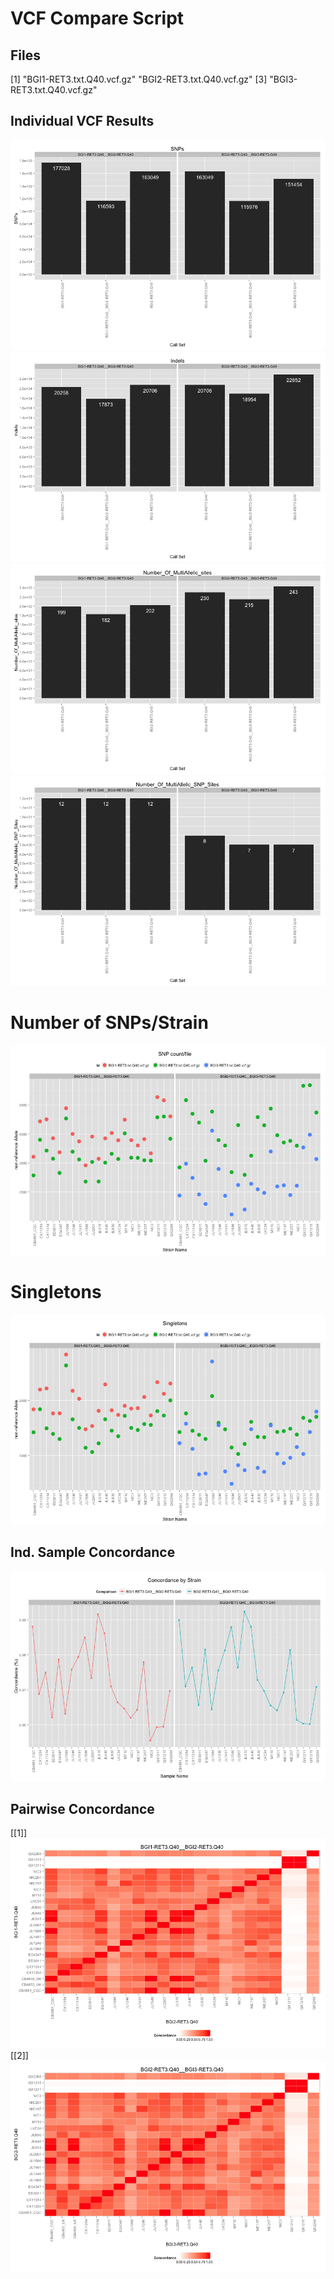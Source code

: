 VCF Compare Script
==================




## Files

[1] "BGI1-RET3.txt.Q40.vcf.gz" "BGI2-RET3.txt.Q40.vcf.gz"
[3] "BGI3-RET3.txt.Q40.vcf.gz"














## Individual VCF Results
![plot of chunk plots](../../data/reports/BGI1-RET3_Q40_BGI2-RET3_Q40_BGI3-RET3_Q40/plots1.png) ![plot of chunk plots](../../data/reports/BGI1-RET3_Q40_BGI2-RET3_Q40_BGI3-RET3_Q40/plots2.png) ![plot of chunk plots](../../data/reports/BGI1-RET3_Q40_BGI2-RET3_Q40_BGI3-RET3_Q40/plots3.png) ![plot of chunk plots](../../data/reports/BGI1-RET3_Q40_BGI2-RET3_Q40_BGI3-RET3_Q40/plots4.png) 


# Number of SNPs/Strain

![plot of chunk PSC](../../data/reports/BGI1-RET3_Q40_BGI2-RET3_Q40_BGI3-RET3_Q40/PSC.png) 


# Singletons
![plot of chunk unnamed-chunk-3](../../data/reports/BGI1-RET3_Q40_BGI2-RET3_Q40_BGI3-RET3_Q40/unnamed-chunk-3.png) 


## Ind. Sample Concordance

![plot of chunk ind_conc](../../data/reports/BGI1-RET3_Q40_BGI2-RET3_Q40_BGI3-RET3_Q40/ind_conc.png) 


## Pairwise Concordance

[[1]]
![plot of chunk pairwise_con](../../data/reports/BGI1-RET3_Q40_BGI2-RET3_Q40_BGI3-RET3_Q40/pairwise_con1.png) 
[[2]]
![plot of chunk pairwise_con](../../data/reports/BGI1-RET3_Q40_BGI2-RET3_Q40_BGI3-RET3_Q40/pairwise_con2.png) 


